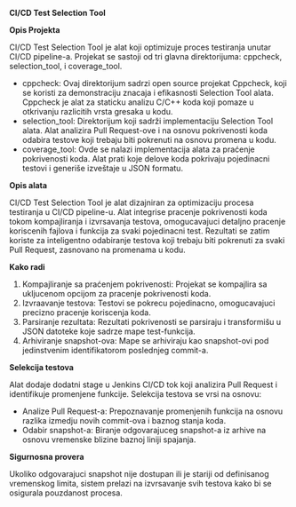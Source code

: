 **CI/CD Test Selection Tool**

**Opis Projekta**
 
CI/CD Test Selection Tool je alat koji optimizuje proces testiranja unutar CI/CD pipeline-a. Projekat se sastoji od tri glavna direktorijuma: cppcheck, selection_tool, i coverage_tool.
 
- cppcheck: Ovaj direktorijum sadrzi open source projekat Cppcheck, koji se koristi za demonstraciju znacaja i efikasnosti Selection Tool alata. Cppcheck je alat za staticku analizu C/C++ koda koji pomaze u otkrivanju razlicitih vrsta gresaka u kodu.
- selection_tool: Direktorijum koji sadrži implementaciju Selection Tool alata. Alat analizira Pull Request-ove i na osnovu pokrivenosti koda odabira testove koji trebaju biti pokrenuti na osnovu promena u kodu.
- coverage_tool: Ovde se nalazi implementacija alata za praćenje pokrivenosti koda. Alat prati koje delove koda pokrivaju pojedinacni testovi i generiše izveštaje u JSON formatu.
 
**Opis alata**
 
CI/CD Test Selection Tool je alat dizajniran za optimizaciju procesa testiranja u CI/CD pipeline-u.
Alat integrise pracenje pokrivenosti koda tokom kompajliranja i izvrsavanja testova, omogucavajuci detaljno pracenje koriscenih fajlova i funkcija za svaki pojedinacni test.
Rezultati se zatim koriste za inteligentno odabiranje testova koji trebaju biti pokrenuti za svaki Pull Request, zasnovano na promenama u kodu.


**Kako radi**
 
1. Kompajliranje sa praćenjem pokrivenosti: Projekat se kompajlira sa ukljucenom opcijom za pracenje pokrivenosti koda.
2. Izvraavanje testova: Testovi se pokrecu pojedinacno, omogucavajuci precizno pracenje koriscenja koda.
3. Parsiranje rezultata: Rezultati pokrivenosti se parsiraju i transformišu u JSON datoteke koje sadrze mape test-funkcija.
4. Arhiviranje snapshot-ova: Mape se arhiviraju kao snapshot-ovi pod jedinstvenim identifikatorom poslednjeg commit-a.

**Selekcija testova**
 
Alat dodaje dodatni stage u Jenkins CI/CD tok koji analizira Pull Request i identifikuje promenjene funkcije. Selekcija testova se vrsi na osnovu:
 
  - Analize Pull Request-a: Prepoznavanje promenjenih funkcija na osnovu razlika izmedju novih commit-ova i baznog stanja koda.
  - Odabir snapshot-a: Biranje odgovarajuceg snapshot-a iz arhive na osnovu vremenske blizine baznoj liniji spajanja.

**Sigurnosna provera**
 
Ukoliko odgovarajuci snapshot nije dostupan ili je stariji od definisanog vremenskog limita, sistem prelazi na izvrsavanje svih testova kako bi se osigurala pouzdanost procesa.
 
